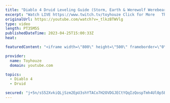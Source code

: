 ```yaml
---
title: "Diablo 4 Druid Leveling Guide (Storm, Earth & Werewolf Werebear Shapeshifter Build)"
excerpt: "Watch LIVE https://www.twitch.tv/toyhouze Click for More   This video is the first in a series on the BEST leveling builds In ..."
originalUrl: https://youtube.com/watch?v=_tlkzBTWVlg
type: video
length: PT35M5S
publishedDateTime: 2023-04-25T15:00:33Z
heat: 

featuredContent: "<iframe width=\"800\" height=\"500\" frameborder=\"0\" src=\"https://www.youtube.com/embed/_tlkzBTWVlg\" allow=\"accelerometer; autoplay; encrypted-media; gyroscope; picture-in-picture\" allowfullscreen></iframe>"

provider:
  name: Toyhouze
  domain: youtube.com

topics:
  - Diablo 4
  - Druid

secured: "j+5n/sS52XvkiQLjSzm2EpU3shYTACo7H2OVDGJECtYQqIzQospTmh4Ul0p5BkcW9p/27Pzn9S+7XFLy2LPV3jNzQjJUMsh6ctfFNO32whO5YLBzBcRbLZ/GuQy162hx0wBLZlk9C7O2JfPVPhcrpxiTpAk20Mmgm3RcsS+Qk8pbKVj26LT6T3QOZEp6dxsa44MJc7TnbpccA0mz3pYw9+XLBhY6VyVKH+h/R6A6LZF2PjLjTNcyPqb8xKgfqR+fZGdocduuY41yZWyzAnpkbU5y0oHxYKxJdcK4z3l+nlaCdIPXrYIBX1u/3FEawZIsgfrHXvAOnpmhxaE+g/jUjGxQbPcAtDbZym+qAYg2YjM2ZXKzAwIFoW5gO6dvocFmGYvwUw9m41M8OmD5OG1i1ds4Q0z9OIMGOcudUj0/jEE=;1sHfIEja0KRi31SMiPpmjg=="
---
```



